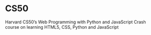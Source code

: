 # CS50
Harvard CS50’s Web Programming with Python and JavaScript
Crash course on learning HTML5, CSS, Python and JavaScript
